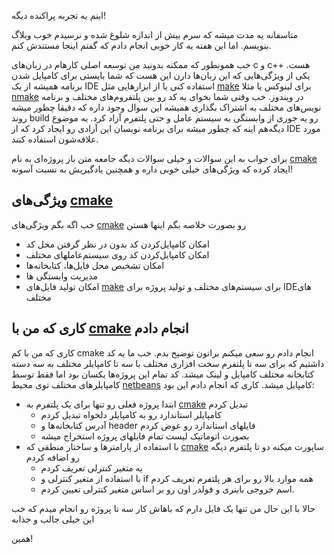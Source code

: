 اینم یه تجربه پراکنده دیگه!

متاسفانه یه مدت میشه که سرم بیش از اندازه شلوغ شده و نرسیدم خوب وبلاگ بنویسم. اما این هفته یه کار خوبی انجام دادم که گفتم اینجا مستندش کنم.

خب همونطور که ممکنه بدونید من توسعه اصلی کارهام در زبان‌های c و c++ هست. یکی از ویژگی‌هایی که این زبان‌ها دارن این هست که شما بایستی برای کامپایل شدن برنامه همیشه از یک IDE استفاده کنی یا از ابزارهایی مثل [make] برای لینوکس یا مثلا [nmake] در ویندوز. خب وقتی شما بخوای یه کد رو بین پلتفروم‌های مختلف و برنامه نویس‌های مختلف به اشتراک بگذاری همیشه این سوال وجود داره که دقیقا چطور میشه روند build رو یه جوری از وابستگی به سیستم عامل و حتی پلتفرم آزاد کرد. یه موضوع دیگه‌هم اینه که چطور میشه برای برنامه نویسان این آزادی رو ایجاد کرد که از IDE مورد علاقه‌شون استفاده کنند.

برای جواب به این سوالات و خیلی سوالات دیگه جامعه متن باز پروژه‌ای به نام [cmake] ایجاد کرده که ویژگی‌های خیلی خوبی داره و همچنین یادگیریش به نسبت آسونه!

## ویژگی‌های [cmake]

خب اگه بگم ویژگی‌های [cmake] رو بصورت خلاصه بگم اینها هستن

- امکان کامپایل‌کردن کد بدون در نظر گرفتن محل کد
- امکان کامپایل‌کردن کد روی سیستم‌عاملهای مختلف
- امکان تشخیص محل فایل‌ها، کتابخانه‌ها
- مدیریت وابستگی ها
- امکان تولید فایل‌های [make] برای سیستم‌های مختلف و تولید پروژه برای IDEهای مختلف

## کاری که من با [cmake] انجام دادم

کاری که من با کم cmake انجام دادم رو سعی میکنم براتون توضیح بدم. خب ما یه کد داشتیم که برای سه تا پلتفرم سخت افزاری مختلف با سه تا کامپایلر مختلف به سه دسته کتابخانه مختلف کامپایل و لینک میشد. کد تمام این پروژه‌ها یکسان بود اما فقط توسط کامپایلرهای مختلف توی محیط [netbeans] کامپایل میشد. کاری که انجام دادم این بود:

- ابتدا پروژه فعلی رو تنها برای یک پلتفرم به [cmake] تبدیل کردم
	* کامپایلر استاندارد رو به کامپایلر دلخواه تبدیل کردم
	* آدرس کتابخانه‌ها و header فایلهای استاندارد رو عوض کردم
	* بصورت اتوماتیک لیست تمام فایلهای پروژه استخراج میشه
- با استفاده از پارامترها و ساختار منطقی که [cmake] ساپورت میکنه دو تا پلتفرم دیگه رو اضافه کردم
	* یه متغیر کنترلی تعریف کردم
	* با استفاده از متغیر کنترلی و if همه موارد بالا رو برای هر پلتفرم تعریف کردم
	* اسم خروجی باینری و فولدر اون رو بر اساس متغیر کنترلی تعیین کردم. 

حالا با این حال من تنها یک فایل دارم که باهاش کار سه تا پروژه رو انجام میدم که خب این خیلی جالب و جذابه

همین!

[cmake]: http://cmake.org
[make]: https://en.wikipedia.org/wiki/Make_(software)
[netbeans]: http://netbeans.org
[nmake]: https://msdn.microsoft.com/en-us/library/ms930369.aspx



